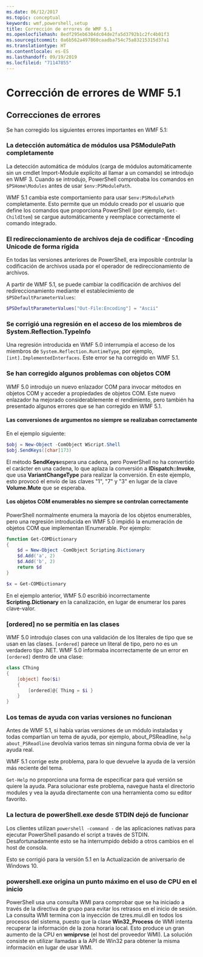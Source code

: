 ```yaml
---
ms.date: 06/12/2017
ms.topic: conceptual
keywords: wmf,powershell,setup
title: Corrección de errores de WMF 5.1
ms.openlocfilehash: 8edf295eb6304dc04de2fa5d3792b1c2fc4b01f3
ms.sourcegitcommit: 0a6b562a497860caadba754c75a83215315d37a1
ms.translationtype: HT
ms.contentlocale: es-ES
ms.lasthandoff: 09/19/2019
ms.locfileid: "71147855"
---
```

# <a name="bug-fixes-in-wmf-51"></a>Corrección de errores de WMF 5.1

## <a name="bug-fixes"></a>Correcciones de errores

Se han corregido los siguientes errores importantes en WMF 5.1:

### <a name="module-auto-discovery-fully-honors-psmodulepath"></a>La detección automática de módulos usa PSModulePath completamente

La detección automática de módulos (carga de módulos automáticamente sin un cmdlet Import-Module explícito al llamar a un comando) se introdujo en WMF 3. Cuando se introdujo, PowerShell comprobaba los comandos en `$PSHome\Modules` antes de usar `$env:PSModulePath`.

WMF 5.1 cambia este comportamiento para usar `$env:PSModulePath` completamente. Esto permite que un módulo creado por el usuario que define los comandos que proporciona PowerShell (por ejemplo, `Get-ChildItem`) se cargue automáticamente y reemplace correctamente el comando integrado.

### <a name="file-redirection-no-longer-hard-codes--encoding-unicode"></a>El redireccionamiento de archivos deja de codificar -Encoding Unicode de forma rígida

En todas las versiones anteriores de PowerShell, era imposible controlar la codificación de archivos usada por el operador de redireccionamiento de archivos.

A partir de WMF 5.1, se puede cambiar la codificación de archivos del redireccionamiento mediante el establecimiento de `$PSDefaultParameterValues`:

```powershell
$PSDefaultParameterValues["Out-File:Encoding"] = "Ascii"
```

### <a name="fixed-a-regression-in-accessing-members-of-systemreflectiontypeinfo"></a>Se corrigió una regresión en el acceso de los miembros de System.Reflection.TypeInfo

Una regresión introducida en WMF 5.0 interrumpía el acceso de los miembros de `System.Reflection.RuntimeType`, por ejemplo, `[int].ImplementedInterfaces`. Este error se ha corregido en WMF 5.1.

### <a name="fixed-some-issues-with-com-objects"></a>Se han corregido algunos problemas con objetos COM

WMF 5.0 introdujo un nuevo enlazador COM para invocar métodos en objetos COM y acceder a propiedades de objetos COM. Este nuevo enlazador ha mejorado considerablemente el rendimiento, pero también ha presentado algunos errores que se han corregido en WMF 5.1.

#### <a name="argument-conversions-were-not-always-performed-correctly"></a>Las conversiones de argumentos no siempre se realizaban correctamente

En el ejemplo siguiente:

```powershell
$obj = New-Object -ComObject WScript.Shell
$obj.SendKeys([char]173)
```

El método **SendKeys**espera una cadena, pero PowerShell no ha convertido el carácter en una cadena, lo que aplaza la conversión a **IDispatch::Invoke**, que usa **VariantChangeType** para realizar la conversión. En este ejemplo, esto provocó el envío de las claves "1", "7" y "3" en lugar de la clave **Volume.Mute** que se esperaba.

#### <a name="enumerable-com-objects-not-always-handled-correctly"></a>Los objetos COM enumerables no siempre se controlan correctamente

PowerShell normalmente enumera la mayoría de los objetos enumerables, pero una regresión introducida en WMF 5.0 impidió la enumeración de objetos COM que implementan IEnumerable. Por ejemplo:

```powershell
function Get-COMDictionary
{
    $d = New-Object -ComObject Scripting.Dictionary
    $d.Add('a', 2)
    $d.Add('b', 2)
    return $d
}

$x = Get-COMDictionary
```

En el ejemplo anterior, WMF 5.0 escribió incorrectamente **Scripting.Dictionary** en la canalización, en lugar de enumerar los pares clave-valor.

### <a name="ordered-was-not-allowed-inside-classes"></a>[ordered] no se permitía en las clases

WMF 5.0 introdujo clases con una validación de los literales de tipo que se usan en las clases. `[ordered]` parece un literal de tipo, pero no es un verdadero tipo .NET. WMF 5.0 informaba incorrectamente de un error en `[ordered]` dentro de una clase:

```powershell
class CThing
{
    [object] foo($i)
    {
        [ordered]@{ Thing = $i }
    }
}
```

### <a name="help-on-about-topics-with-multiple-versions-does-not-work"></a>Los temas de ayuda con varias versiones no funcionan

Antes de WMF 5.1, si había varias versiones de un módulo instaladas y todas compartían un tema de ayuda, por ejemplo, about_PSReadline, `help about_PSReadline` devolvía varios temas sin ninguna forma obvia de ver la ayuda real.

WMF 5.1 corrige este problema, para lo que devuelve la ayuda de la versión más reciente del tema.

`Get-Help` no proporciona una forma de especificar para qué versión se quiere la ayuda. Para solucionar este problema, navegue hasta el directorio modules y vea la ayuda directamente con una herramienta como su editor favorito.

### <a name="powershellexe-reading-from-stdin-stopped-working"></a>La lectura de powerShell.exe desde STDIN dejó de funcionar

Los clientes utilizan `powershell -command -` de las aplicaciones nativas para ejecutar PowerShell pasando el script a través de STDIN. Desafortunadamente esto se ha interrumpido debido a otros cambios en el host de consola.

Esto se corrigió para la versión 5.1 en la Actualización de aniversario de Windows 10.

### <a name="powershellexe-creates-spike-in-cpu-usage-on-startup"></a>powershell.exe origina un punto máximo en el uso de CPU en el inicio

PowerShell usa una consulta WMI para comprobar que se ha iniciado a través de la directiva de grupo para evitar los retrasos en el inicio de sesión. La consulta WMI termina con la inyección de tzres.mui.dll en todos los procesos del sistema, puesto que la clase **Win32_Process** de WMI intenta recuperar la información de la zona horaria local. Esto produce un gran aumento de la CPU en **wmiprvse** (el host del proveedor WMI). La solución consiste en utilizar llamadas a la API de Win32 para obtener la misma información en lugar de usar WMI.
